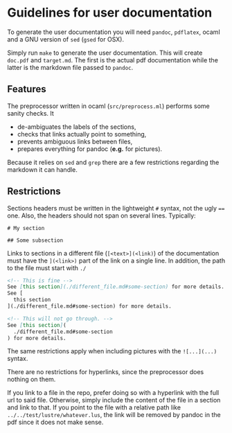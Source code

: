 # Guidelines for user documentation

To generate the user documentation you will need `pandoc`, `pdflatex`, ocaml
and a GNU version of `sed` (`gsed` for OSX).

Simply run `make` to generate the user documentation. This will create
`doc.pdf` and `target.md`. The first is the actual pdf documentation while the
latter is the markdown file passed to `pandoc`.

## Features

The preprocessor written in ocaml (`src/preprocess.ml`) performs some sanity checks. It

* de-ambiguates the labels of the sections,
* checks that links actually point to something,
* prevents ambiguous links between files,
* prepares everything for pandoc (**e.g.** for pictures).

Because it relies on `sed` and `grep` there are a few restrictions regarding the markdown it can handle.

## Restrictions

Sections headers must be written in the lightweight `#` syntax, not the ugly
`==` one. Also, the headers should not span on several lines. Typically:

```
# My section

## Some subsection
```

Links to sections in a different file (`[<text>](<link)`) of the documentation
must have the `](<link>)` part of the link on a single line. In addition, the
path to the file must start with `./`

```markdown
<!-- This is fine -->
See [this section](./different_file.md#some-section) for more details.
See [
  this section
](./different_file.md#some-section) for more details.

<!-- This will not go through. -->
See [this section](
  ./different_file.md#some-section
) for more details.
```

The same restrictions apply when including pictures with the `![...](...)`
syntax.

There are no restrictions for hyperlinks, since the preprocessor does nothing on them.

If you link to a file in the repo, prefer doing so with a hyperlink with the
full url to said file. Otherwise, simply include the content of the file in a
section and link to that. If you point to the file with a relative path like
`../../test/lustre/whatever.lus`, the link will be removed by pandoc in the pdf
since it does not make sense.